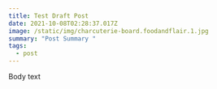 ```yaml
---
title: Test Draft Post
date: 2021-10-08T02:28:37.017Z
image: /static/img/charcuterie-board.foodandflair.1.jpg
summary: "Post Summary "
tags:
  - post
---
```

Body text
